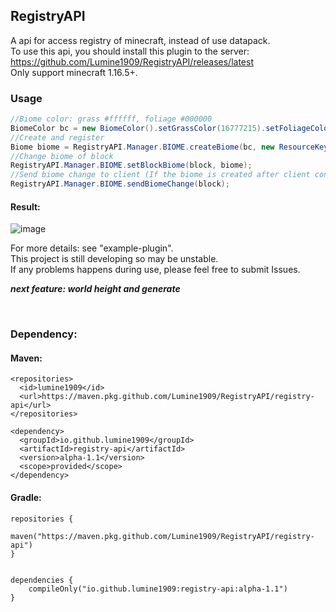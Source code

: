 <h2>RegistryAPI</h2>

A api for access registry of minecraft, instead of use datapack.<br>
To use this api, you should install this plugin to the server: https://github.com/Lumine1909/RegistryAPI/releases/latest <br>
Only support minecraft 1.16.5+.
<h3>Usage</h3>

```java
//Biome color: grass #ffffff, foliage #000000
BiomeColor bc = new BiomeColor().setGrassColor(16777215).setFoliageColor(0);
//Create and register
Biome biome = RegistryAPI.Manager.BIOME.createBiome(bc, new ResourceKey("example", "biome1"));
//Change biome of block
RegistryAPI.Manager.BIOME.setBlockBiome(block, biome);
//Send biome change to client (If the biome is created after client connect, this won't work)
RegistryAPI.Manager.BIOME.sendBiomeChange(block);
```
<h4>Result:</h4>

![image](https://github.com/Lumine1909/RegistryAPI/assets/133463833/eb0fb3fe-334d-476e-9812-d6a6fe096c0c)


For more details: see "example-plugin".<br>
This project is still developing so may be unstable.<br>
If any problems happens during use, please feel free to submit Issues.

***next feature: world height and generate***

<br><h3>Dependency:</h3>

<h4>Maven:</h4>

```
<repositories>
  <id>lumine1909</id>
  <url>https://maven.pkg.github.com/Lumine1909/RegistryAPI/registry-api</url>
</repositories>

<dependency>
  <groupId>io.github.lumine1909</groupId>
  <artifactId>registry-api</artifactId>
  <version>alpha-1.1</version>
  <scope>provided</scope>
</dependency>
```

<h4>Gradle:</h4>

```
repositories {
    maven("https://maven.pkg.github.com/Lumine1909/RegistryAPI/registry-api")
}


dependencies {
    compileOnly("io.github.lumine1909:registry-api:alpha-1.1")
}
```
